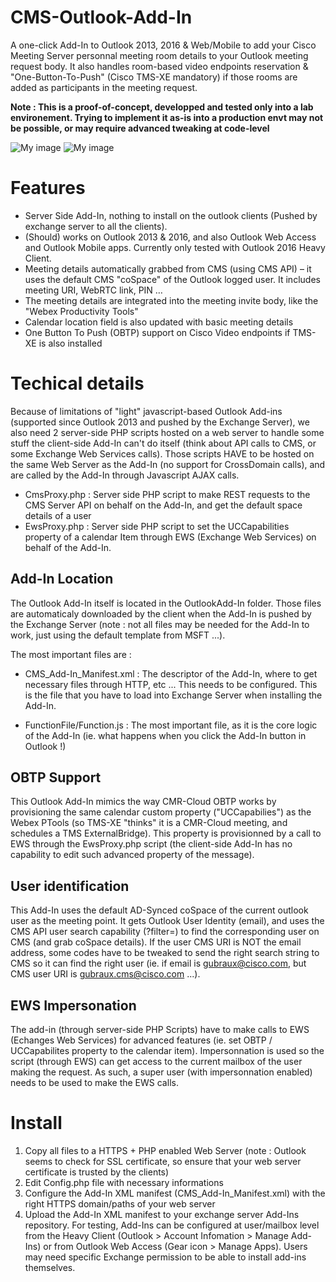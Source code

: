 # CMS-Outlook-Add-In

A one-click Add-In to Outlook 2013, 2016 & Web/Mobile to add your Cisco Meeting Server personnal meeting room details to your Outlook meeting request body. It also handles room-based video endpoints reservation & "One-Button-To-Push" (Cisco TMS-XE mandatory) if those rooms are added as participants in the meeting request.

**Note : This is a proof-of-concept, developped and tested only into a lab environement. Trying to implement it as-is into a production envt may not be possible, or may require advanced tweaking at code-level**

![My image](https://raw.githubusercontent.com/gbraux/CMS-Outlook-Addin/master/BookingAddin1-edit.png)
![My image](https://raw.githubusercontent.com/gbraux/CMS-Outlook-Addin/master/BookingAddin2-edit.png)

# Features
-	Server Side Add-In, nothing to install on the outlook clients (Pushed by exchange server to all the clients).
-	(Should) works on Outlook 2013 & 2016, and also Outlook Web Access and Outlook Mobile apps. Currently only tested with Outlook 2016 Heavy Client.
-	Meeting details automatically grabbed from CMS (using CMS API) – it uses the default CMS "coSpace" of the Outlook logged user. It includes meeting URI, WebRTC link, PIN …
-	The meeting details are integrated into the meeting invite body, like the "Webex Productivity Tools"
-	Calendar location field is also updated with basic meeting details
-	One Button To Push (OBTP) support on Cisco Video endpoints if TMS-XE is also installed

# Techical details

Because of limitations of "light" javascript-based Outlook Add-ins (supported since Outlook 2013 and pushed by the Exchange Server), we also need 2 server-side PHP scripts hosted on a web server to handle some stuff the client-side Add-In can't do itself (think about API calls to CMS, or some Exchange Web Services calls).
Those scripts HAVE to be hosted on the same Web Server as the Add-In (no support for CrossDomain calls), and are called by the Add-In through Javascript AJAX calls.

- CmsProxy.php : Server side PHP script to make REST requests to the CMS Server API on behalf on the Add-In, and get the default space details of a user
- EwsProxy.php : Server side PHP script to set the UCCapabilities property of a calendar Item through EWS (Exchange Web Services) on behalf of the Add-In.

## Add-In Location

The Outlook Add-In itself is located in the OutlookAdd-In folder. Those files are automaticaly downloaded by the client when the Add-In is pushed by the Exchange Server (note : not all files may be needed for the Add-In to work, just using the default template from MSFT ...).

The most important files are :

- CMS_Add-In_Manifest.xml : The descriptor of the Add-In, where to get necessary files through HTTP, etc ... This needs to be configured. This is the file that you have to load into Exchange Server when installing the Add-In.

- FunctionFile/Function.js : The most important file, as it is the core logic of the Add-In (ie. what happens when you click the Add-In button in Outlook !)

## OBTP Support

This Outlook Add-In mimics the way CMR-Cloud OBTP works by provisioning the same calendar custom property ("UCCapabilies") as the Webex PTools (so TMS-XE "thinks" it is a CMR-Cloud meeting, and schedules a TMS ExternalBridge). This property is provisionned by a call to EWS through the EwsProxy.php script (the client-side Add-In has no capability to edit such advanced property of the message).

## User identification

This Add-In uses the default AD-Synced coSpace of the current outlook user as the meeting point. It gets Outlook User Identity (email), and uses the CMS API user search capability (?filter=) to find the corresponding user on CMS (and grab coSpace details).
If the user CMS URI is NOT the email address, some codes have to be tweaked to send the right search string to CMS so it can find the right user (ie. if email is gubraux@cisco.com, but CMS user URI is gubraux.cms@cisco.com ...).

## EWS Impersonation

The add-in (through server-side PHP Scripts) have to make calls to EWS (Echanges Web Services) for advanced features (ie. set OBTP / UCCapabilites property to the calendar item). Impersonnation is used so the script (through EWS) can get access to the current mailbox of the user making the request. As such, a super user (with impersonnation enabled) needs to be used to make the EWS calls.

# Install

1. Copy all files to a HTTPS + PHP enabled Web Server (note : Outlook seems to check for SSL certificate, so ensure that your web server certificate is trusted by the clients)
2. Edit Config.php file with necessary informations
3. Configure the Add-In XML manifest (CMS_Add-In_Manifest.xml) with the right HTTPS domain/paths of your web server
4. Upload the Add-In XML manifest to your exchange server Add-Ins repository. For testing, Add-Ins can be configured at user/mailbox level from the Heavy Client (Outlook > Account Infomation > Manage Add-Ins) or from Outlook Web Access (Gear icon > Manage Apps). Users may need specific Exchange permission to be able to install add-ins themselves.

